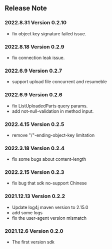 ## Release Note
### 2022.8.31 Version 0.2.10
- fix object key signature failed issue.
### 2022.8.18 Version 0.2.9
- fix connection leak issue.
### 2022.6.9 Version 0.2.7
- support upload file concurrent and resumeble
### 2022.6.9 Version 0.2.6
- fix ListUploadedParts query params.
- add not-null-validation in method input.
### 2022.4.15 Version 0.2.5
- remove "/"-ending-object-key limitation
### 2022.3.18 Version 0.2.4
- fix some bugs about content-length
### 2022.2.15 Version 0.2.3
- fix bug that sdk no-support Chinese
### 2021.12.13 Version 0.2.2
- Update log4j maven version to 2.15.0
- add some logs
- fix the user-agent version mismatch
### 2021.12.6 Version 0.2.0
- The first version sdk